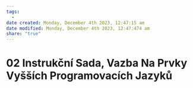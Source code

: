 ```yaml
---
tags:
  - 
date created: Monday, December 4th 2023, 12:47:15 am
date modified: Monday, December 4th 2023, 12:47:474 am
share: "true"
---
```


# 02 Instrukční Sada, Vazba Na Prvky Vyšších Programovacích Jazyků